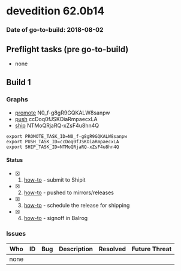 # devedition 62.0b14

### Date of go-to-build: 2018-08-02

## Preflight tasks (pre go-to-build)
- none

## Build 1  

### Graphs
* [promote](https://tools.taskcluster.net/push-inspector/#/N0_f-g8gR9GQKALW8sanpw) N0_f-g8gR9GQKALW8sanpw
* [push](https://tools.taskcluster.net/push-inspector/#/ccDoq0fJSKOiaRmpaecxLA) ccDoq0fJSKOiaRmpaecxLA
* [ship](https://tools.taskcluster.net/push-inspector/#/NTMoQRjaRQ-xZsF4u8hn4Q) NTMoQRjaRQ-xZsF4u8hn4Q
```
export PROMOTE_TASK_ID=N0_f-g8gR9GQKALW8sanpw
export PUSH_TASK_ID=ccDoq0fJSKOiaRmpaecxLA
export SHIP_TASK_ID=NTMoQRjaRQ-xZsF4u8hn4Q
```


#### Status
- [x] 1.  [how-to](https://wiki.mozilla.org/Release:Release_Automation_on_Mercurial:Starting_a_Release#Submit_to_Ship_It)  - submit to Shipit
- [x] 2.  [how-to](https://github.com/mozilla-releng/releasewarrior-2.0/blob/master/docs/release-promotion/desktop/howto.md#push-artifacts-to-releases-directory)  - pushed to mirrors/releases
- [x] 3.  [how-to](https://github.com/mozilla-releng/releasewarrior-2.0/blob/master/docs/release-promotion/desktop/howto.md#ship-the-release)  - schedule the release for shipping
- [x] 4.  [how-to](https://github.com/mozilla-releng/releasewarrior-2.0/blob/master/docs/release-promotion/desktop/howto.md#obtain-sign-offs-for-changes)  - signoff in Balrog

### Issues
| Who                 | ID               | Bug                                                                 | Description                | Resolved                | Future Threat                |
| ------------------- | ---------------- | ------------------------------------------------------------------- | -------------------------- | ----------------------- | ---------------------------- |
| none | | | | | |

